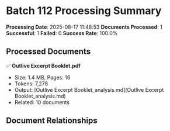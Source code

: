 # Batch 112 Processing Summary

**Processing Date**: 2025-08-17 11:48:53
**Documents Processed**: 1
**Successful**: 1
**Failed**: 0
**Success Rate**: 100.0%

## Processed Documents

✅ **Outlive Excerpt Booklet.pdf**
   - Size: 1.4 MB, Pages: 16
   - Tokens: 7,278
   - Output: [Outlive Excerpt Booklet_analysis.md](Outlive Excerpt Booklet_analysis.md)
   - Related: 10 documents

## Document Relationships

